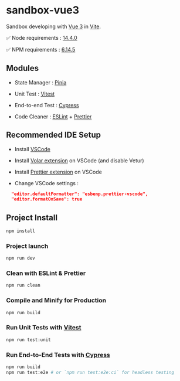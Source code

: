 # sandbox-vue3

Sandbox developing with [Vue 3](https://vuejs.org/) in [Vite](https://vitejs.dev/).

✅ Node requirements : [14.4.0](https://nodejs.org/en/)

✅ NPM requirements : [6.14.5](https://docs.npmjs.com/downloading-and-installing-node-js-and-npm)

## Modules

- State Manager : [Pinia](https://pinia.vuejs.org/)

- Unit Test : [Vitest](https://vitest.dev/)

- End-to-end Test : [Cypress](https://www.cypress.io/)

- Code Cleaner : [ESLint](https://eslint.org/) + [Prettier](https://prettier.io/)

## Recommended IDE Setup

- Install [VSCode](https://code.visualstudio.com/)

- Install [Volar extension](https://marketplace.visualstudio.com/items?itemName=johnsoncodehk.volar) on VSCode (and disable Vetur)

- Install [Prettier extension](https://marketplace.visualstudio.com/items?itemName=esbenp.prettier-vscode) on VSCode

- Change VSCode settings :

```json
  "editor.defaultFormatter": "esbenp.prettier-vscode",
  "editor.formatOnSave": true
```

## Project Install

```sh
npm install
```

### Project launch

```sh
npm run dev
```

### Clean with ESLint & Prettier

```sh
npm run clean
```

### Compile and Minify for Production

```sh
npm run build
```

### Run Unit Tests with [Vitest](https://vitest.dev/)

```sh
npm run test:unit
```

### Run End-to-End Tests with [Cypress](https://www.cypress.io/)

```sh
npm run build
npm run test:e2e # or `npm run test:e2e:ci` for headless testing
```
